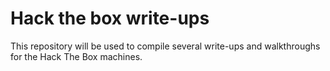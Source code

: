 # Hack the box write-ups
This repository will be used to compile several write-ups and walkthroughs for the Hack The Box machines.
